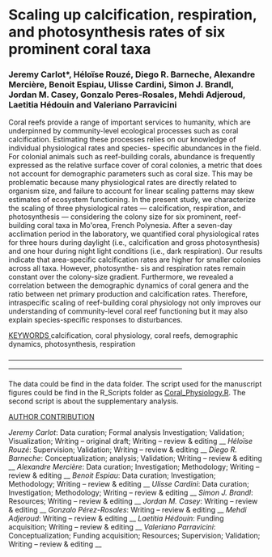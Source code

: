 # Scaling up calcification, respiration, and photosynthesis rates of six prominent coral taxa
### Jeremy Carlot*, Héloïse Rouzé, Diego R. Barneche, Alexandre Mercière, Benoit Espiau, Ulisse Cardini, Simon J. Brandl, Jordan M. Casey, Gonzalo Peres-Rosales, Mehdi Adjeroud, Laetitia Hédouin and Valeriano Parravicini

Coral reefs provide a range of important services to humanity, which are underpinned by community-level ecological processes such as coral calcification. Estimating these processes relies on our knowledge of individual physiological rates and species- specific abundances in the field. For colonial animals such as reef-building corals, abundance is frequently expressed as the relative surface cover of coral colonies, a metric that does not account for demographic parameters such as coral size. This may be problematic because many physiological rates are directly related to organism size, and failure to account for linear scaling patterns may skew estimates of ecosystem functioning. In the present study, we characterize the scaling of three physiological rates — calcification, respiration, and photosynthesis — considering the colony size for six prominent, reef-building coral taxa in Mo'orea, French Polynesia. After a seven-day acclimation period in the laboratory, we quantified coral physiological rates for three hours during daylight (i.e., calcification and gross photosynthesis) and one hour during night light conditions (i.e., dark respiration). Our results indicate that area-specific calcification rates are higher for smaller colonies across all taxa. However, photosynthe- sis and respiration rates remain constant over the colony-size gradient. Furthermore, we revealed a correlation between the demographic dynamics of coral genera and the ratio between net primary production and calcification rates. Therefore, intraspecific scaling of reef-building coral physiology not only improves our understanding of community-level coral reef functioning but it may also explain species-specific responses to disturbances.

<u> KEYWORDS </u>
calcification, coral physiology, coral reefs, demographic dynamics, photosynthesis, respiration

–––––––––––––––––––––––––––––––––––––––––––––––––––––––––––––––––––––––––––––––––––––––––––––––––––––––––––––––––––––––––

The data could be find in the data folder.
The script used for the manuscript figures could be find in the R_Scripts folder as [Coral_Physiology.R](https://github.com/JayCrlt/Coral_Physiology/tree/master/R_Scripts).
The second script is about the supplementary analysis.

<u> AUTHOR CONTRIBUTION </u>

*Jeremy Carlot*: Data curation; Formal analysis Investigation; Validation; Visualization; Writing – original draft; Writing – review & editing __
*Héloïse Rouzé*: Supervision; Validation; Writing – review & editing __
*Diego R. Barneche*: Conceptualization; analysis; Validation; Writing – review & editing __
*Alexandre Mercière*: Data curation; Investigation; Methodology; Writing – review & editing __
*Benoit Espiau*: Data curation; Investigation; Methodology; Writing – review & editing __
*Ulisse Cardini*: Data curation; Investigation; Methodology; Writing – review & editing __
*Simon J. Brandl*: Resources; Writing – review & editing __
*Jordan M. Casey*: Writing – review & editing __
*Gonzalo Pérez-Rosales*: Writing – review & editing __
*Mehdi Adjeroud*: Writing – review & editing __
*Laetitia Hédouin*: Funding acquisition; Writing – review & editing __
*Valeriano Parravicini*: Conceptualization; Funding acquisition; Resources; Supervision; Validation; Writing – review & editing __
